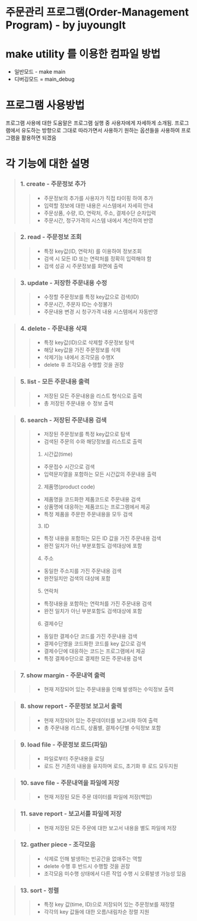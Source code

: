 주문관리 프로그램(Order-Management Program) - by juyoungIt
==========================================================

# make utility 를 이용한 컴파일 방법
* 일반모드 - make main
* 디버깅모드 = main_debug

# 프로그램 사용방법
프로그램 사용에 대한 도움말은 프로그램 실행 중 사용자에게
자세하게 소개됨. 프로그램에서 유도하는 방향으로 그대로
따라가면서 사용하기 원하는 옵션들을 사용하여 프로그램을
활용하면 되겠음

# 각 기능에 대한 설명
> ### 1. create - 주문정보 추가
>	> + 주문정보의 추가를 사용자가 직접 타이핑 하여 추가
>	> + 입력할 정보에 대한 내용은 시스템에서 자세히 안내
>	> + 주문상품, 수량, ID, 연락처, 주소, 결제수단 순차입력
>	> + 주문시간, 청구가격의 시스템 내에서 계산하여 반영

> ### 2. read - 주문정보 조회
>	> + 특정 key값(ID, 연락처) 를 이용하여 정보조회
>	> + 검색 시 모든 ID 또는 연락처를 정확히 입력해야 함
>	> + 검색 성공 시 주문정보를 화면에 출력

> ### 3. update - 저장한 주문내용 수정
>	> + 수정할 주문정보를 특정 key값으로 검색(ID)
>	> + 주문시간, 주문자 ID는 수정불가
>	> + 주문내용 변경 시 청구가격 내용 시스템에서 자동반영

> ### 4. delete - 주문내용 삭재
>	> + 특정 key값(ID)으로 삭제할 주문정보 탐색
>	> + 해당 key값을 가진 주문정보를 삭제
>	> + 삭제기능 내에서 조각모음 수행X
>	> + delete 후 조각모음 수행할 것을 권장

> ### 5. list - 모든 주문내용 출력
>	> + 저장된 모든 주문내용을 리스트 형식으로 출력
>	> + 총 저장된 주문내용 수 정보 출력

> ### 6. search - 저장된 주문내용 검색
> 	> + 저장된 주문정보를 특정 key값으로 탐색
>	> + 검색된 주문의 수와 해당정보를 리스트로 출력
>	> 1. 시간값(time)
>	> 	+ 주문접수 시간으로 검색
>	> 	+ 입력문자열을 포함하는 모든 시간값의 주문내용 출력
>	> 2. 제품명(product code)
>	>	+ 제품명을 코드화한 제품코드로 주문내용 검색
>	> 	+ 상품명에 대응하는 제품코드는 프로그램에서 제공
>	>	+ 특정 제품을 주문한 주문내용을 모두 검색
>	> 3. ID
>	>	+ 특정 내용을 포함하는 모든 ID 값을 가진 주문내용 검색
>	>	+ 완전 일치가 아닌 부분포함도 검색대상에 포함
>	> 4. 주소
>	>	+ 동일한 주소지를 가진 주문내용 검색
>	>	+ 완전일치만 검색의 대상에 포함
>	> 5. 연락처
>	>	+ 특정내용을 포함하는 연락처를 가진 주문내용 검색
>	>	+ 완전 일치가 아닌 부분포함도 검색대상에 포함
>	> 6. 결제수단
>	>	+ 동일한 결제수단 코드를 가진 주문내용 검색
>	>	+ 결제수단명을 코드화한 코드를 key 값으로 검색
>	>	+ 결제수단에 대응하는 코드는 프로그램에서 제공
>	>	+ 특정 결제수단으로 결제한 모든 주문내용 검색

> ### 7. show margin - 주문내역 출력
>	> + 현재 저장되어 있는 주문내용을 인해 발생하는 수익정보 출력

> ### 8. show report - 주문정보 보고서 출력
>	> + 현재 저장되어 있는 주문데이터를 보고서화 하여 출력
>	> + 총 주문내용 리스트, 상품별, 결제수단별 수익정보 포함

> ### 9. load file - 주문정보 로드(파일)
>	> + 파일로부터 주문내용을 로딩
>	> + 로드 전 기존의 내용을 유지하며 로드, 초기화 후 로드 모두지원

> ### 10. save file - 주문내역을 파일에 저장
>	> + 현재 저장된 모든 주문 데이터를 파일에 저장(백업)

> ### 11. save report - 보고서를 파일에 저장
>	> + 현재 저장된 모든 주문에 대한 보고서 내용을 별도 파일에 저장

> ### 12. gather piece - 조각모음
>	> + 삭제로 인해 발생하는 빈공간을 없애주는 역할
>	> + delete 수행 후 반드시 수행할 것을 권장
>	> + 조각모음 미수행 상태에서 다른 작업 수행 시 오류발생 가능성 있음

> ### 13. sort - 정렬
>	> + 특정 key 값(time, ID)으로 저장되어 있는 주문정보를 재정렬
>	> + 각각의 key 값들에 대한 오름/내림차순 정렬 지원
